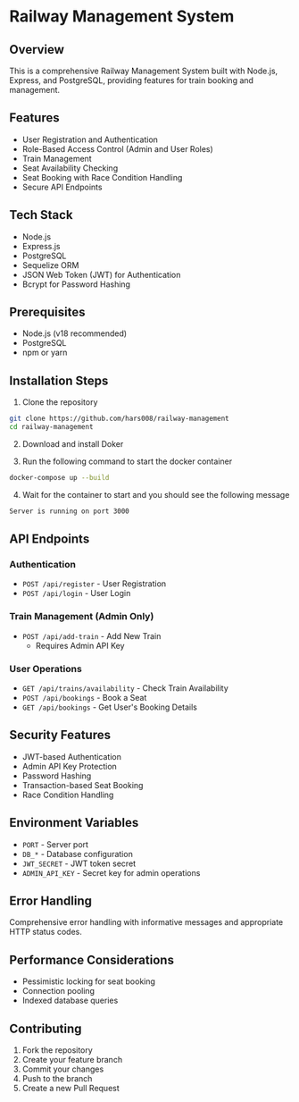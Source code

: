 # Railway Management System

## Overview
This is a comprehensive Railway Management System built with Node.js, Express, and PostgreSQL, providing features for train booking and management.

## Features
- User Registration and Authentication
- Role-Based Access Control (Admin and User Roles)
- Train Management
- Seat Availability Checking
- Seat Booking with Race Condition Handling
- Secure API Endpoints

## Tech Stack
- Node.js
- Express.js
- PostgreSQL
- Sequelize ORM
- JSON Web Token (JWT) for Authentication
- Bcrypt for Password Hashing

## Prerequisites
- Node.js (v18 recommended)
- PostgreSQL
- npm or yarn

## Installation Steps

1. Clone the repository
```bash
git clone https://github.com/hars008/railway-management
cd railway-management
```

2. Download and install Doker 

3. Run the following command to start the docker container
```bash
docker-compose up --build
```

4. Wait for the container to start and you should see the following message
```bash
Server is running on port 3000
```
## API Endpoints

### Authentication
- `POST /api/register` - User Registration
- `POST /api/login` - User Login

### Train Management (Admin Only)
- `POST /api/add-train` - Add New Train
  - Requires Admin API Key

### User Operations
- `GET /api/trains/availability` - Check Train Availability
- `POST /api/bookings` - Book a Seat
- `GET /api/bookings` - Get User's Booking Details

## Security Features
- JWT-based Authentication
- Admin API Key Protection
- Password Hashing
- Transaction-based Seat Booking
- Race Condition Handling

## Environment Variables
- `PORT` - Server port
- `DB_*` - Database configuration
- `JWT_SECRET` - JWT token secret
- `ADMIN_API_KEY` - Secret key for admin operations

## Error Handling
Comprehensive error handling with informative messages and appropriate HTTP status codes.

## Performance Considerations
- Pessimistic locking for seat booking
- Connection pooling
- Indexed database queries

## Contributing
1. Fork the repository
2. Create your feature branch
3. Commit your changes
4. Push to the branch
5. Create a new Pull Request

